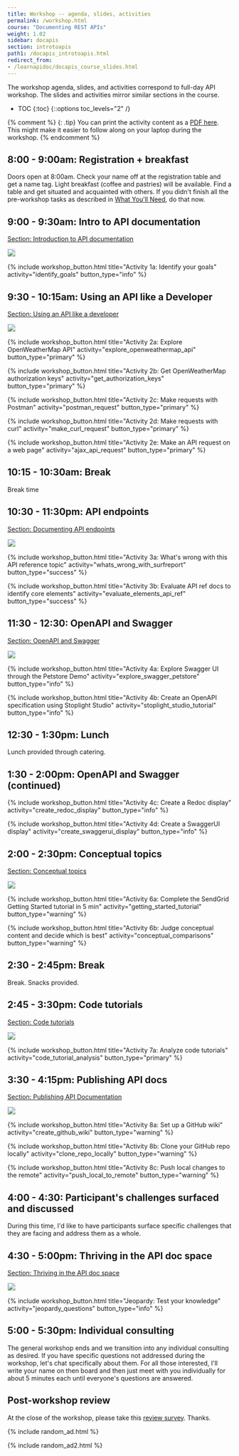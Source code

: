 ```yaml
---
title: Workshop -- agenda, slides, activities
permalink: /workshop.html
course: "Documenting REST APIs"
weight: 1.02
sidebar: docapis
section: introtoapis
path1: /docapis_introtoapis.html
redirect_from:
- /learnapidoc/docapis_course_slides.html
---
```


The workshop agenda, slides, and activities correspond to full-day API workshop. The slides and activities mirror similar sections in the course.

* TOC
{:toc}
{::options toc_levels="2" /}

{% comment %}
{: .tip}
You can print the activity content as a [PDF here](https://idratherbewritingmedia.com/print/api_workshop_activities.pdf). This might make it easier to follow along on your laptop during the workshop.
{% endcomment %}

## 8:00 - 9:00am: Registration + breakfast

Doors open at 8:00am. Check your name off at the registration table and get a name tag. Light breakfast (coffee and pastries) will be available. Find a table and get situated and acquainted with others. If you didn't finish all the pre-workshop tasks as described in [What You'll Need](index.html#what-youll-need), do that now.

## 9:00 - 9:30am: Intro to API documentation

[Section: Introduction to API documentation](docapis_introtoapis.html)

<a href="/learnapidoc/slides/intro_api_documentation.html" class="noCrossRef"><img class="slideThumb" src="https://idratherbewritingmedia.com/images/api/introapidoctitleslide.png" style="max-width: 300px; border: 1px solid #dedede;"></a>

{% include workshop_button.html title="Activity 1a: Identify your goals" activity="identify_goals" button_type="info" %}

## 9:30 - 10:15am: Using an API like a Developer

[Section: Using an API like a developer](likeadeveloper.html)

<a href="/learnapidoc/slides/using_api_like_developer.html" class="noCrossRef"><img class="slideThumb" src="https://idratherbewritingmedia.com/images/api/using-api-developer-titleslide.png" style="max-width: 300px; border: 1px solid #dedede;"></a>

{% include workshop_button.html title="Activity 2a: Explore OpenWeatherMap API" activity="explore_openweathermap_api" button_type="primary" %}

{% include workshop_button.html title="Activity 2b: Get OpenWeatherMap authorization keys" activity="get_authorization_keys" button_type="primary" %}

{% include workshop_button.html title="Activity 2c: Make requests with Postman" activity="postman_request" button_type="primary" %}

{% include workshop_button.html title="Activity 2d: Make requests with curl" activity="make_curl_request" button_type="primary" %}

{% include workshop_button.html title="Activity 2e: Make an API request on a web page" activity="ajax_api_request" button_type="primary" %}

## 10:15 - 10:30am: Break

Break time

## 10:30 - 11:30pm: API endpoints

[Section: Documenting API endpoints](docendpoints.html)

<a href="/learnapidoc/slides/documenting_api_endpoints.html" class="noCrossRef"><img class="slideThumb" src="https://idratherbewritingmedia.com/images/api/documenting-endpoints-titleslide.png" style="max-width: 300px; border: 1px solid #dedede;"></a>

{% include workshop_button.html title="Activity 3a: What's wrong with this API reference topic" activity="whats_wrong_with_surfreport" button_type="success" %}

{% include workshop_button.html title="Activity 3b: Evaluate API ref docs to identify core elements" activity="evaluate_elements_api_ref" button_type="success" %}

## 11:30 - 12:30: OpenAPI and Swagger

[Section: OpenAPI and Swagger](restapispecifications.html)

<a href="/learnapidoc/slides/openapi_and_swagger.html" class="noCrossRef"><img class="slideThumb" src="https://idratherbewritingmedia.com/images/api/openapiswaggertitleslide.png" style="max-width: 300px; border: 1px solid #dedede;"></a>

{% include workshop_button.html title="Activity 4a: Explore Swagger UI through the Petstore Demo" activity="explore_swagger_petstore" button_type="info" %}

{% include workshop_button.html title="Activity 4b: Create an OpenAPI specification using Stoplight Studio" activity="stoplight_studio_tutorial" button_type="info" %}

## 12:30 - 1:30pm: Lunch

Lunch provided through catering.

## 1:30 - 2:00pm: OpenAPI and Swagger (continued)

{% include workshop_button.html title="Activity 4c: Create a Redoc display" activity="create_redoc_display" button_type="info" %}

{% include workshop_button.html title="Activity 4d: Create a SwaggerUI display" activity="create_swaggerui_display" button_type="info" %}

## 2:00 - 2:30pm: Conceptual topics

[Section: Conceptual topics](docconceptual.html)

<a href="/learnapidoc/slides/conceptual_content_api_docs.html" class="noCrossRef"><img class="slideThumb" src="https://idratherbewritingmedia.com/images/api/conceptualcontenttitleslide.png" style="max-width: 300px; border: 1px solid #dedede;"></a>

{% include workshop_button.html title="Activity 6a: Complete the SendGrid Getting Started tutorial in 5 min" activity="getting_started_tutorial" button_type="warning" %}

{% include workshop_button.html title="Activity 6b: Judge conceptual content and decide which is best" activity="conceptual_comparisons" button_type="warning" %}

## 2:30 - 2:45pm: Break

Break. Snacks provided.

## 2:45 - 3:30pm: Code tutorials

[Section: Code tutorials](docapiscode.html)

<a href="/learnapidoc/slides/code_tutorials.html" class="noCrossRef"><img class="slideThumb" src="https://idratherbewritingmedia.com/images/api/codetutorialsthumb.png" style="max-width: 300px; border: 1px solid #dedede;"></a>

{% include workshop_button.html title="Activity 7a: Analyze code tutorials" activity="code_tutorial_analysis" button_type="primary" %}

## 3:30 - 4:15pm: Publishing API docs

[Section: Publishing API Documentation](publishingapis.html)

<a href="/learnapidoc/slides/publishing_api_docs.html" class="noCrossRef"><img class="slideThumb" src="https://idratherbewritingmedia.com/images/api/publishingapidoctitleslide.png" style="max-width: 300px; border: 1px solid #dedede;"></a>

{% include workshop_button.html title="Activity 8a: Set up a GitHub wiki" activity="create_github_wiki" button_type="warning" %}

{% include workshop_button.html title="Activity 8b: Clone your GitHub repo locally" activity="clone_repo_locally" button_type="warning" %}

{% include workshop_button.html title="Activity 8c: Push local changes to the remote" activity="push_local_to_remote" button_type="warning" %}

## 4:00 - 4:30: Participant's challenges surfaced and discussed

During this time, I'd like to have participants surface specific challenges that they are facing and address them as a whole.

## 4:30 - 5:00pm: Thriving in the API doc space

[Section: Thriving in the API doc space](jobapis.html)

<a href="/learnapidoc/slides/thriving_in_api_docs.html" class="noCrossRef"><img class="slideThumb" src="https://idratherbewritingmedia.com/images/api/thrivinginapidocsthumb.png" style="max-width: 300px; border: 1px solid #dedede;"></a>

{% include workshop_button.html title="Jeopardy: Test your knowledge" activity="jeopardy_questions" button_type="info" %}

## 5:00 - 5:30pm: Individual consulting

The general workshop ends and we transition into any individual consulting as desired. If you have specific questions not addressed during the workshop, let's chat specifically about them. For all those interested, I'll write your name on then board and then just meet with you individually for about 5 minutes each until everyone's questions are answered.

## Post-workshop review

At the close of the workshop, please take this [review survey](https://www.questionpro.com/t/AOaGwZgMcu). Thanks.


{% include random_ad.html %}

{% include random_ad2.html %}


<style>
ul#markdown-toc::before  {
  font-size:18px;
  padding-top:30px;
  margin: 20px 0px 20px -30px;
  content: "Workshop Agenda";
}

@media print {
  header, footer, #sidebar, ul#markdown-toc, header.dpHeader a, header.dpHeader .dphTopBar .dphLeft, .dpFooter .dpfNav .dpfnCol .dpfnGroup, hr, .userMap, .githubButton, .amazonBook, p.surveyBanner, .singlePostComics, .footerTop, .donateButton, .nextButton, .previousButton, .progress, #progressBar, #yourProgress, .progress + p, .subfoldersTitle, .folderTitle, ol.breadcrumb {
  	display: none !important;
  }

  div.main {
    margin-left: 20px;
    padding: 10px
  }
  h1, h2, h3 {
      padding-top, margin-top:20px;
      margin-bottom, padding-bottom: 10px;
  }
  img.slideThumb {
    width: 200px;
  }
}
</style>

